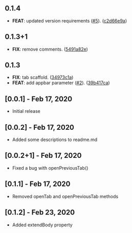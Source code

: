 ## 0.1.4

 - **FEAT**: updated version requirements ([#5](https://github.com/dshukertjr/monorepo/issues/5)). ([c2d66e9a](https://github.com/dshukertjr/monorepo/commit/c2d66e9a4e8054ba1b174a76955102159940bbc2))

## 0.1.3+1

 - **FIX**: remove comments. ([5491a82e](https://github.com/dshukertjr/monorepo/commit/5491a82ef44b565f31d3e53f5d7145c74e2a1db6))

## 0.1.3

 - **FIX**: tab scaffold. ([34973c1a](https://github.com/dshukertjr/monorepo/commit/34973c1ab1bcabb83a756ebfae0808eaffe944cb))
 - **FEAT**: add appbar parameter ([#2](https://github.com/dshukertjr/monorepo/issues/2)). ([39b417ca](https://github.com/dshukertjr/monorepo/commit/39b417ca3a6f4daed57b51f6ba55f69d6c2c01e3))

## [0.0.1] - Feb 17, 2020

- Initial release

## [0.0.2] - Feb 17, 2020

- Added some descriptions to readme.md

## [0.0.2+1] - Feb 17, 2020

- Fixed a bug with openPreviousTab()

## [0.1.1] - Feb 17, 2020

- Removed openTab and openPreviousTab methods

## [0.1.2] - Feb 23, 2020

- Added extendBody property
